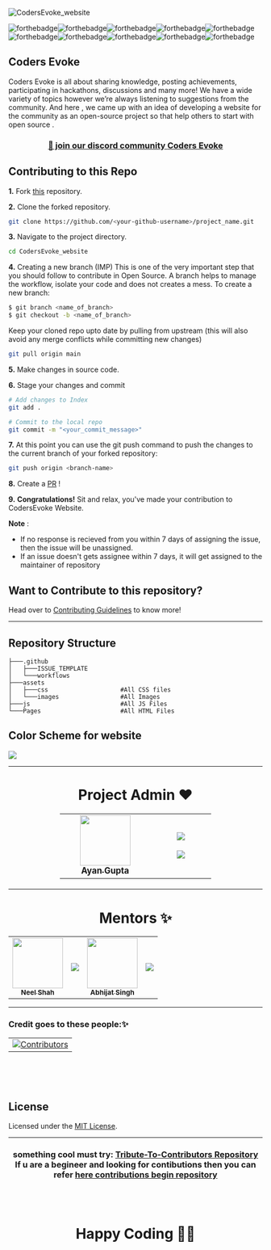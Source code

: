 ![CodersEvoke_website](https://socialify.git.ci/Coders-Evoke-Community/CodersEvoke_website/image?description=1&descriptionEditable=A%20Community%20Website%20for%20CodersEvoke%20&forks=1&issues=1&language=1&owner=1&pulls=1&stargazers=1&theme=Light)

![forthebadge](https://forthebadge.com/images/badges/built-by-developers.svg)![forthebadge](https://forthebadge.com/images/badges/built-with-love.svg)![forthebadge](https://forthebadge.com/images/badges/built-with-swag.svg)![forthebadge](https://forthebadge.com/images/badges/made-with-javascript.svg)![forthebadge](https://forthebadge.com/images/badges/open-source.svg)![forthebadge](https://forthebadge.com/images/badges/uses-git.svg)![forthebadge](https://forthebadge.com/images/badges/uses-html.svg)![forthebadge](https://forthebadge.com/images/badges/uses-css.svg)![forthebadge](https://forthebadge.com/images/badges/uses-js.svg)![forthebadge](https://forthebadge.com/images/badges/validated-html5.svg)

## Coders Evoke

Coders Evoke is all about sharing knowledge, posting achievements, participating in hackathons, discussions and many more!
We have a wide variety of topics however we’re always listening to suggestions from the community.
And here , we came up with an idea of developing a website for the community as an open-source project so that help others to start with open source .

<h3 align="center">
    <a href="https://discord.gg/FZusE7FH4q">👋 join our discord community <strong>Coders Evoke</strong> </a>
    </h3>

## Contributing to this Repo

**1.** Fork [this](https://github.com/Coders-Evoke-Community/CodersEvoke_website/fork) repository.

**2.** Clone the forked repository.

```bash
git clone https://github.com/<your-github-username>/project_name.git
```

**3.** Navigate to the project directory.

```bash
cd CodersEvoke_website
```

**4.** Creating a new branch (IMP)
This is one of the very important step that you should follow to contribute in Open Source. A branch helps to manage the workflow, isolate your code and does not creates a mess. To create a new branch:

```bash
$ git branch <name_of_branch>
$ git checkout -b <name_of_branch>
```

Keep your cloned repo upto date by pulling from upstream (this will also avoid any merge conflicts while committing new changes)

```bash
git pull origin main
```

**5.** Make changes in source code.

**6.** Stage your changes and commit

```bash
# Add changes to Index
git add .

# Commit to the local repo
git commit -m "<your_commit_message>"
```

**7.** At this point you can use the git push command to push the changes to the current branch of your forked repository:

```bash
git push origin <branch-name>
```

**8.** Create a [PR](https://help.github.com/en/github/collaborating-with-issues-and-pull-requests/creating-a-pull-request) !

**9.** **Congratulations!** Sit and relax, you've made your contribution to CodersEvoke Website.

**Note** :

- If no response is recieved from you within 7 days of assigning the issue, then the issue will be unassigned.
- If an issue doesn't gets assignee within 7 days, it will get assigned to the maintainer of repository

## Want to Contribute to this repository?

Head over to [Contributing Guidelines](https://github.com/Coders-Evoke-Community/CodersEvoke_website/blob/main/CONTRIBUTION.md) to know more!

<hr>

## **Repository Structure**

```
├───.github
│   ├───ISSUE_TEMPLATE
│   └───workflows
├───assets
│   ├───css                    #All CSS files
│   └───images                 #All Images
├───js                         #All JS Files
└───Pages                      #All HTML Files
```

## Color Scheme for website

![](https://github.com/Coders-Evoke-Community/CodersEvoke_website/blob/main/color%20scheme.png)

---

<h1 align=center> Project Admin ❤️ </h1>
<p align="center">

<table class="table-center">
    <tbody>
        <tr>
            <td class="table-center"align="center"><a href="https://github.com/Ayan-thecodeking"><img alt="" src="https://avatars.githubusercontent.com/Ayan-thecodeking" width="100px;"><br><sub><b> Ayan Gupta </b></sub></a></td>
            <td class="table-center" align="right">
                <p><a href="https://twitter.com/CodeXayan_?s=09"><img src="https://img.shields.io/badge/twitter-%231DA1F2.svg?&style=for-the-badge&logo=twitter&logoColor=white"></a></p>
                <p><a href="https://www.linkedin.com/in/ayan-gupta-🇮🇳-924833201/"><img src="https://img.shields.io/badge/linkedin-%230077B5.svg?&style=for-the-badge&logo=linkedin&logoColor=white"></a></p>
            </td>
        </tr>
    </tbody>
</table>

---

<h1 align=center> Mentors ✨</h1>
<p align="center">

<table>
    <tbody>
        <tr>
            <td align="center"><a href="https://github.com/neelshah2409"><img alt="" src="https://avatars.githubusercontent.com/u/71593494?v=4" width="100px;"><br><sub><b> Neel Shah </b></sub></a></td>
            <td align="right">
                <p><a href="https://www.linkedin.com/in/neel-shah-07460218a/"><img src="https://img.shields.io/badge/linkedin-%230077B5.svg?&style=for-the-badge&logo=linkedin&logoColor=white"></a></p>
            </td>
            <td align="center"><a href="https://github.com/abhiisinghh7"><img alt="" src="https://avatars.githubusercontent.com/u/62790758?v=4" width="100px;"><br><sub><b> Abhijat Singh </b></sub></a></td>
            <td align="right">
                <p><a href="https://www.linkedin.com/in/abhiisinghh99/"><img src="https://img.shields.io/badge/linkedin-%230077B5.svg?&style=for-the-badge&logo=linkedin&logoColor=white"></a></p>
            </td>
        </tr>
    </tbody>
</table>

---

### Credit goes to these people:✨

<table>
	<tr>
		<td>
			<a href="https://github.com/Coders-Evoke-Community/CodersEvoke_website/graphs/contributors">
  <img src="https://contrib.rocks/image?repo=Coders-Evoke-Community/CodersEvoke_website" alt="Contributors"/>
</a>
		</td>
	</tr>
</table>

</br>
</br>
</br>

## License

Licensed under the [MIT License](LICENSE).

<hr>

<h3 align="center">
   something cool must try: <a href="https://github.com/rohan-kulkarni-25/Tribute-To-Contributors">Tribute-To-Contributors Repository </a>
   <br> If u are a begineer and looking for contibutions then you can refer <a href="https://github.com/Ayan-thecodeking/Here-Contributions-Begins.git">here contributions begin repository </a> </h3>

</br>
</br>

<h1 align=center>Happy Coding 👨‍💻 </h1>
<style>
.table-center { 
margin-left: auto;  
margin-right: auto;  
border-collapse: collapse;    
width: 300px;  
text-align: center;  
font-size: 20px;  
}    
</style>
